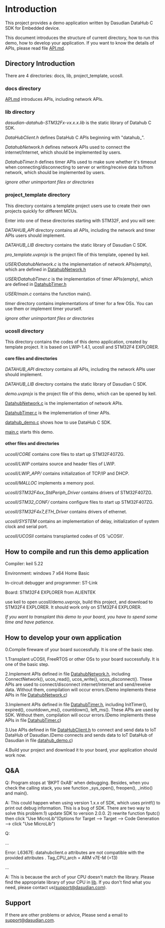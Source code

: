 # Introduction

This project provides a demo application written by Dasudian DataHub C SDK for Embedded device.

This document introduces the structure of current directory, how to run this demo, how to develop your application. If you want to know the details of APIs, please read file [API.md](./docs/API.md).

## Directory Introduction

There are 4 directories: docs, lib, project_template, ucosII.

### docs directory

[API.md](./docs/API.md) introduces APIs, including network APIs.

### lib directory

*dasudian-datahub-STM32Fx-vx.x.x.lib* is the static library of Datahub C SDK.

*DataHubClient.h* defines DataHub C APIs beginning with "datahub_".

*DatahubNetwork.h* defines network APIs used to connect the internet/Internet, which should be implemented by users.

*DatahubTimer.h* defines timer APIs used to make sure whether it's timeout when connecting/disconnecting to server or writing/receive data to/from network, which should be implemented by users.

*ignore other unimportant files or directories*

### project_template directory

This directory contains a template project users use to create their own projects quickly for different MCUs.

Enter into one of these directories starting with STM32F, and you will see:

*DATAHUB_API* directory contains all APIs, including the network and timer APIs users should implement.

*DATAHUB_LIB* directory contains the static library of Dasudian C SDK.

*pro_template.uvprojx* is the project file of this template, opened by keil.

*USER/DatahubNetwork.c* is the implementation of network APIs(empty), which are defined in [DatahubNetwork.h](./lib/DatahubNetwork.h)

*USER/DatahubTimer.c* is the implementation of timer APIs(empty), which are defined in [DatahubTimer.h](./lib/DatahubTimer.h)

*USER/main.c* contains the function main().

*timer* directory contains implementations of timer for a few OSs. You can use them or implement timer yourself.

*ignore other unimportant files or directories*

### ucosII directory

This directory contains the codes of this demo application, created by template project. It is based on LWIP-1.4.1, ucosII and STM32F4 EXPLORER.

#### core files and directories

*DATAHUB_API* directory contains all APIs, including the network APIs user should implement.

*DATAHUB_LIB* directory contains the static library of Dasudian C SDK.

*demo.uvprojx* is the project file of this demo, which can be opened by keil.

[DatahubNetwork.c](./ucosII/USER/DatahubNetwork.c) is the implementation of network APIs.

[DatahubTimer.c](./ucosII/USER/DatahubTimer.c) is the implementation of timer APIs.

[datahub_demo.c](./ucosII/USER/datahub_demo.c) shows how to use DataHub C SDK.

[main.c](./ucosII/USER/main.c) starts this demo.

#### other files and directories

*ucosII/CORE* contains core files to start up STM32F407ZG.

*ucosII/LWIP* contains source and header files of LWIP.

*ucosII/LWIP_APP/* contains initialization of TCP/IP and DHCP.

*ucosII/MALLOC* implements a memory pool.

*ucosII/STM32F4xx_StdPeriph_Driver* contains drivers of STM32F407ZG.

*ucosII/STM32_CONF/* contains configure files to start up STM32F407ZG.

*ucosII/STM32F4x7_ETH_Driver* contains drivers of ethernet.

*ucosII/SYSTEM* contains an implementation of delay, initialization of system clock and serial port.

*ucosII/UCOSII* contains transplanted codes of OS 'uCOSII'.

## How to compile and run this demo application

Compiler: keil 5.22

Environment: windows 7 x64 Home Basic

In-circuit debugger and programmer: ST-Link

Board: STM32F4 EXPLORER from ALIENTEK

use keil to open ucosII/demo.uvprojx, build this project, and download to STM32F4 EXPLORER. It should work only on STM32F4 EXPLORER.

*If you want to transplant this demo to your board, you have to spend some time and have patience.*

## How to develop your own application

0.Compile fireware of your board successfully. It is one of the basic step.

1.Transplant uCOSII, FreeRTOS or other OSs to your board successfully. It is one of the basic step.

2.Implement APIs defined in file [DatahubNetwork.h](./lib/DatahubNetwork.h), including ConnectNetwork(), ucos_read(), ucos_write(), ucos_disconnect(). These APIs are used to connect/disconnect internet/Internet and send/reveive data. Without them, compilation will occur errors.(Demo implements these APIs in file [DatahubNetwork.c](./ucosII/USER/DatahubNetwork.c))

3.Implement APIs defined in file [DatahubTimer.h](./lib/DatahubTimer.h), including InitTimer(), expired(), countdown_ms(), countdown(), left_ms(). These APIs are used by SDK. Without them, compilation will occur errors.(Demo implements these APIs in file [DatahubTimer.c](./ucosII/USER/DatahubTimer.c))

3.Use APIs defined in file [DataHubClient.h](./lib/DataHubClient.h) to connect and send data to IoT DataHub of Dasudian.(Demo connects and sends data to IoT DataHub of Dasudian in file [datahub_demo.c](./ucosII/USER/datahub_demo.c))

4.Build your project and download it to your board, your application should work now.

## Q&A

Q: Program stops at 'BKPT 0xAB' when debugging. Besides, when you check the calling stack, you see function _sys_open(), freopen(), _initio() and main().

A: This could happen when using version 1.x.x of SDK, which uses printf() to print out debug information. This is a bug of SDK. There are two way to solve this problem:1) update SDK to version 2.0.0. 2) rewrite function fputc() then click "Use MicroLib"(Options for Target --> Target --> Code Generation --> click "Use MicroLib")

Q:

...

Error: L6367E: datahubclient.o attributes are not compatible with the provided attributes . Tag_CPU_arch = ARM v7E-M (=13)

...

A: This is because the arch of your CPU doesn't match the library. Please find the appropriate library of your CPU in [lib](./lib). If you don't find what you need, please contact us(support@dasudian.com).

## Support

If there are other problems or advice, Please send a email to support@dasudian.com.
